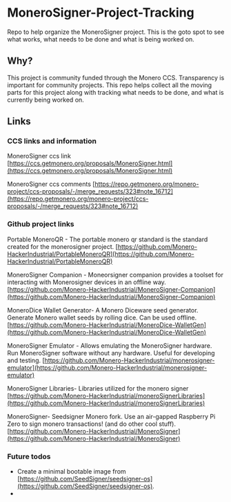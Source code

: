 # MoneroSigner-Project-Tracking
Repo to help organize the MoneroSigner project. This is the goto spot to see what works, what needs to be done and what is being worked on. 


## Why?
This project is community funded through the Monero CCS.
Transparency is important for community projects. This repo helps collect all the moving parts for this project along with tracking 
what needs to be done, and what is currently being worked on. 

## Links

### CCS links and information
MoneroSigner ccs link [https://ccs.getmonero.org/proposals/MoneroSigner.html](https://ccs.getmonero.org/proposals/MoneroSigner.html)

MoneroSigner ccs comments [https://repo.getmonero.org/monero-project/ccs-proposals/-/merge_requests/323#note_16712](https://repo.getmonero.org/monero-project/ccs-proposals/-/merge_requests/323#note_16712)

### Github project links
Portable MoneroQR - The portable monero qr standard is the standard created for the monerosigner project.
[https://github.com/Monero-HackerIndustrial/PortableMoneroQR](https://github.com/Monero-HackerIndustrial/PortableMoneroQR)

MoneroSigner Companion - Moneorsigner companion provides a toolset for interacting with Monerosigner devices in an offline way.
[https://github.com/Monero-HackerIndustrial/MoneroSigner-Companion](https://github.com/Monero-HackerIndustrial/MoneroSigner-Companion)

MoneroDice Wallet Generator- A Monero Diceware seed generator. Generate Monero wallet seeds by rolling dice. Can be used offline.
[https://github.com/Monero-HackerIndustrial/MoneroDice-WalletGen](https://github.com/Monero-HackerIndustrial/MoneroDice-WalletGen)

MoneroSigner Emulator - Allows emulating the MoneroSigner hardware. Run MoneroSigner software without any hardware. Useful for developing and testing. 
[https://github.com/Monero-HackerIndustrial/monerosigner-emulator](https://github.com/Monero-HackerIndustrial/monerosigner-emulator)

MoneroSigner Libraries- Libraries utilized for the monero signer
[https://github.com/Monero-HackerIndustrial/moneroSignerLibraries](https://github.com/Monero-HackerIndustrial/moneroSignerLibraries)

MoneroSigner- Seedsigner Monero fork. Use an air-gapped Raspberry Pi Zero to sign monero transactions! (and do other cool stuff). 
[https://github.com/Monero-HackerIndustrial/MoneroSigner](https://github.com/Monero-HackerIndustrial/MoneroSigner)


### Future todos

- Create a minimal bootable image from [https://github.com/SeedSigner/seedsigner-os](https://github.com/SeedSigner/seedsigner-os). 
- 
